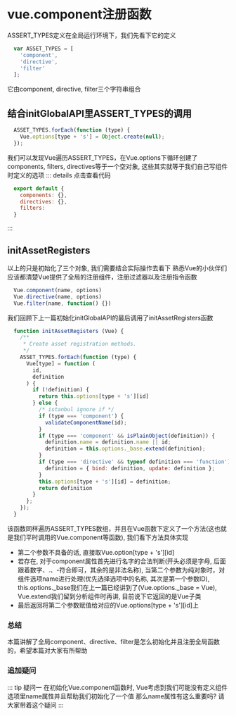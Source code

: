 # vue.component注册函数
ASSERT_TYPES定义在全局运行环境下，我们先看下它的定义
```js
  var ASSET_TYPES = [
    'component',
    'directive',
    'filter'
  ];
```
它由component, directive, filter三个字符串组合


## 结合initGlobalAPI里ASSERT_TYPES的调用
```js
  ASSET_TYPES.forEach(function (type) {
    Vue.options[type + 's'] = Object.create(null);
  });
```
我们可以发现Vue遍历ASSERT_TYPES，在Vue.options下循环创建了components, filters, directives等于一个空对象, 这些其实就等于我们自己写组件时定义的选项
::: details 点击查看代码
```js
  export default {
    components: {},
    directives: {},
    filters:
  }
```
:::

## initAssetRegisters
以上的只是初始化了三个对象, 我们需要结合实际操作去看下
熟悉Vue的小伙伴们应该都清楚Vue提供了全局的注册组件，注册过滤器以及注册指令函数
```js
  Vue.component(name, options)
  Vue.directive(name, options)
  Vue.filter(name, function() {})
```
我们回顾下上一篇初始化initGlobalAPI的最后调用了initAssetRegisters函数
```js
  function initAssetRegisters (Vue) {
    /**
     * Create asset registration methods.
     */
    ASSET_TYPES.forEach(function (type) {
      Vue[type] = function (
        id,
        definition
      ) {
        if (!definition) {
          return this.options[type + 's'][id]
        } else {
          /* istanbul ignore if */
          if (type === 'component') {
            validateComponentName(id);
          }
          if (type === 'component' && isPlainObject(definition)) {
            definition.name = definition.name || id;
            definition = this.options._base.extend(definition);
          }
          if (type === 'directive' && typeof definition === 'function') {
            definition = { bind: definition, update: definition };
          }
          this.options[type + 's'][id] = definition;
          return definition
        }
      };
    });
  }
```
该函数同样遍历ASSERT_TYPES数组，并且在Vue函数下定义了一个方法(<font-bold>这也就是我们平时调用的Vue.component等函数</font-bold>), 我们看下方法具体实现
- 第二个参数不具备的话, 直接取<font-bold>Vue.option[type + 's'][id]</font-bold>
- 若存在, 对于component属性首先进行名字的合法判断(<font-bold>开头必须是字母, 后面跟着数字、.、-符合即可，其余的是非法名称</font-bold>), 当第二个参数为纯对象时，对组件选项name进行处理(优先选择选项中的名称, 其次是第一个参数ID), this.options._base我们在上一篇已经讲到了(<font-bold>Vue.options._base = Vue</font-bold>), Vue.extend我们留到分析组件时再讲, 目前说下它返回的是Vue子类
- 最后返回将第二个参数赋值给对应的Vue.options[type + 's'][id]上

### 总结
本篇讲解了全局component、directive、filter是怎么初始化并且注册全局函数的，希望本篇对大家有所帮助

### 追加疑问
::: tip 疑问一
  在初始化Vue.component函数时, Vue考虑到我们可能没有定义组件选项里name属性并且帮助我们初始化了一个值
  那么<font-bold color="blue">name属性有这么重要吗? 请大家带着这个疑问</font-bold>
:::